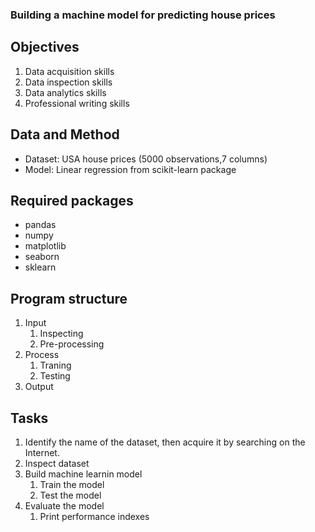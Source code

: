 ### Building a machine model for predicting house prices

## Objectives

1. Data acquisition skills
2. Data inspection skills
3. Data analytics skills
4. Professional writing skills

## Data and Method

- Dataset: USA house prices (5000 observations,7 columns)
- Model: Linear regression from scikit-learn package

## Required packages 

- pandas
- numpy
- matplotlib
- seaborn
- sklearn

## Program structure

1. Input
   1. Inspecting
   2. Pre-processing
2. Process
   1. Traning
   2. Testing   
3. Output

## Tasks

1. Identify the name of the dataset, then acquire it by searching on the Internet.
2. Inspect dataset
3. Build machine learnin model
   1. Train the model
   2. Test the model
4. Evaluate the model
   1. Print performance indexes


